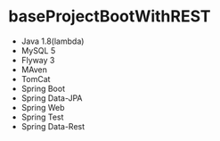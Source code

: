 # baseProjectBootWithREST

- Java 1.8(lambda)
- MySQL 5
- Flyway 3
- MAven
- TomCat
- Spring Boot
- Spring Data-JPA
- Spring Web
- Spring Test
- Spring Data-Rest
